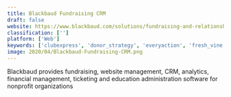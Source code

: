 ```yaml
---
title: Blackbaud Fundraising CRM
draft: false 
website: https://www.blackbaud.com/solutions/fundraising-and-relationship-management/fundraising
classification: ['']
platform: ['Web']
keywords: ['clubexpress', 'donor_strategy', 'everyaction', 'fresh_vine', 'giveffect', 'keela', 'kindful', 'logalto', 'ng', 'neoncrm', 'stratbase', 'virtuous', 'roundcorner']
image: 2020/04/Blackbaud-Fundraising-CRM.png
---
```

Blackbaud provides fundraising, website management, CRM, analytics, financial management, ticketing and education administration software for nonprofit organizations